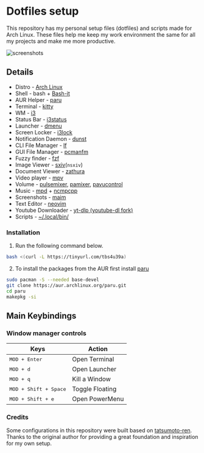 # Dotfiles setup

This repository has my personal setup files (dotfiles) and scripts made for Arch Linux. These files help me keep my work environment the same for all my projects and make me more productive.

![screenshots](https://github.com/user-attachments/assets/ee31fa2f-c49f-4ddc-aa4d-157346e454ff)

## Details

- Distro - [Arch Linux](https://www.archlinux.org/)
- Shell - bash + [Bash-it](https://github.com/Bash-it/bash-it)
- AUR Helper - [paru](https://github.com/morganamilo/paru)
- Terminal - [kitty](https://sw.kovidgoyal.net/kitty/)
- WM - [i3](https://i3wm.org/)
- Status Bar - [i3status](https://i3wm.org/i3status/)
- Launcher - [dmenu](https://tools.suckless.org/dmenu/)
- Screen Locker - [i3lock](https://i3wm.org/i3lock/)
- Notification Daemon - [dunst](https://dunst-project.org/)
- CLI File Manager - [lf](https://github.com/gokcehan/lf)
- GUI File Manager - [pcmanfm](https://wiki.archlinux.org/title/PCManFM)
- Fuzzy finder - [fzf](https://wiki.archlinux.org/title/Fzf)
- Image Viewer - [sxiv](https://nsxiv.codeberg.page/)(`nsxiv`)
- Document Viewer - [zathura](https://wiki.archlinux.org/title/Zathura)
- Video player - [mpv](https://mpv.io/)
- Volume -
  [pulsemixer](https://archlinux.org/packages/extra/any/pulsemixer/),
  [pamixer](https://archlinux.org/packages/extra/x86_64/pamixer/),
  [pavucontrol](https://archlinux.org/packages/extra/x86_64/pavucontrol/)
- Music - [mpd](https://wiki.archlinux.org/title/Music_Player_Daemon) + [ncmpcpp](https://wiki.archlinux.org/title/Ncmpcpp)
- Screenshots - [maim](https://github.com/naelstrof/maim)
- Text Editor - [neovim](https://neovim.io/)
- Youtube Downloader - [yt-dlp (youtube-dl fork)](https://archlinux.org/packages/extra/any/yt-dlp/)
- Scripts - [~/.local/bin/](https://github.com/limaon/dotfiles/tree/main/.local/bin)

### Installation

1. Run the following command below.

```sh
bash <(curl -L https://tinyurl.com/tbs4u39a)
```

2. To install the packages from the AUR first install [paru](https://github.com/Morganamilo/paru)

```sh
sudo pacman -S --needed base-devel
git clone https://aur.archlinux.org/paru.git
cd paru
makepkg -si
```

## Main Keybindings

### Window manager controls

| Keys                           | Action          |
| ------------------------------ | --------------- |
| <kbd>MOD + Enter</kbd>         | Open Terminal   |
| <kbd>MOD + d</kbd>             | Open Launcher   |
| <kbd>MOD + q</kbd>             | Kill a Window   |
| <kbd>MOD + Shift + Space</kbd> | Toggle Floating |
| <kbd>MOD + Shift + e</kbd>     | Open PowerMenu  |


### Credits

Some configurations in this repository were built based on [tatsumoto-ren](https://github.com/tatsumoto-ren/dotfiles). Thanks to the original author for providing a great foundation and inspiration for my own setup.
